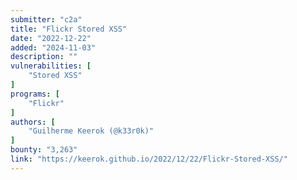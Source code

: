 ```yaml
---
submitter: "c2a"
title: "Flickr Stored XSS"
date: "2022-12-22"
added: "2024-11-03"
description: ""
vulnerabilities: [
    "Stored XSS"
]
programs: [
    "Flickr"
]
authors: [
    "Guilherme Keerok (@k33r0k)"
]
bounty: "3,263"
link: "https://keerok.github.io/2022/12/22/Flickr-Stored-XSS/"
---
```




